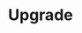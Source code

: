 ---
title: "Upgrade"
linkTitle: "Upgrade"
description: "Learn how to upgrade Verrazzano"
weight: 6
draft: false
---